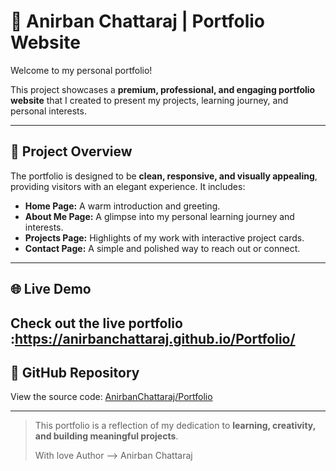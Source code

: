 # 🌟 Anirban Chattaraj | Portfolio Website

Welcome to my personal portfolio!  

This project showcases a **premium, professional, and engaging portfolio website** that I created to present my projects, learning journey, and personal interests.  

---

## 🎯 Project Overview

The portfolio is designed to be **clean, responsive, and visually appealing**, providing visitors with an elegant experience. It includes:

- **Home Page:** A warm introduction and greeting.  
- **About Me Page:** A glimpse into my personal learning journey and interests.  
- **Projects Page:** Highlights of my work with interactive project cards.  
- **Contact Page:** A simple and polished way to reach out or connect.  

---

## 🌐 Live Demo

Check out the live portfolio :https://anirbanchattaraj.github.io/Portfolio/
---

## 🔗 GitHub Repository

View the source code: [AnirbanChattaraj/Portfolio](https://github.com/AnirbanChattaraj/Portfolio)

---

> This portfolio is a reflection of my dedication to **learning, creativity, and building meaningful projects**.
>
> With love
> Author --> Anirban Chattaraj
